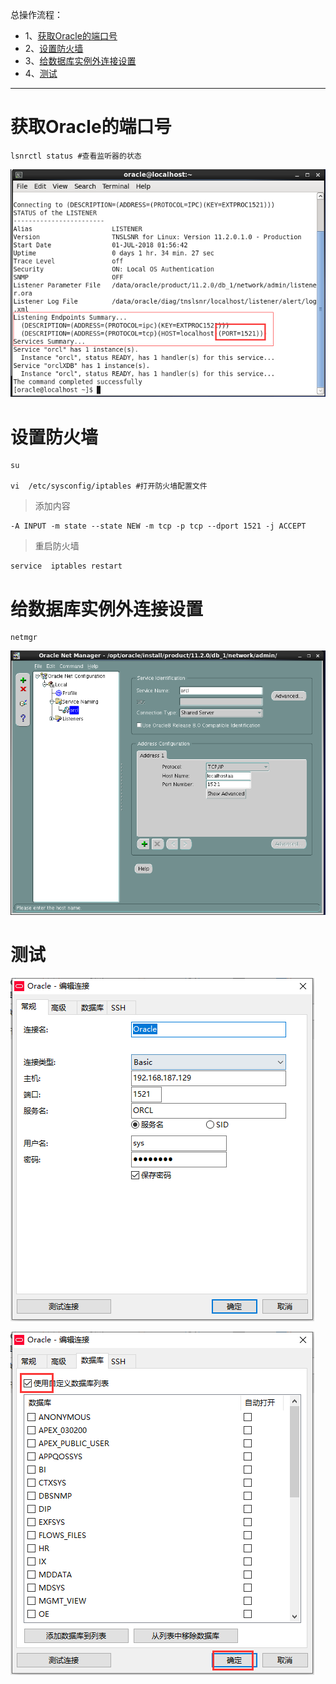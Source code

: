 总操作流程：
- 1、[获取Oracle的端口号](#Oracle-01)
- 2、[设置防火墙](#Oracle-02)
- 3、[给数据库实例外连接设置](#Oracle-03)
- 4、[测试](#Oracle-04)

***

# 获取Oracle的端口号
```
lsnrctl status #查看监听器的状态
```
![](image/3-1.png)

# 设置防火墙

```
su

vi  /etc/sysconfig/iptables #打开防火墙配置文件
```

>添加内容
```
-A INPUT -m state --state NEW -m tcp -p tcp --dport 1521 -j ACCEPT
```


>重启防火墙

```
service  iptables restart
```


# 给数据库实例外连接设置

```
netmgr
```
![](image/3-2.png)

# 测试

![](image/3-3.png)

![](image/3-4.png)